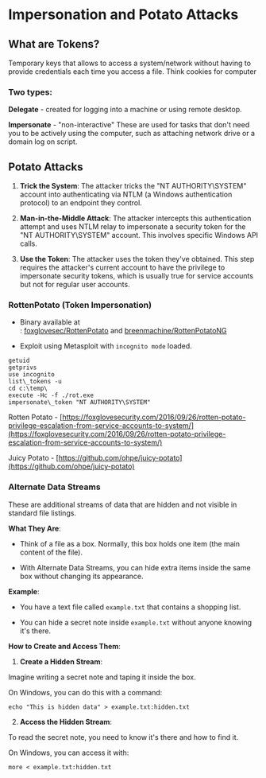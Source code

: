 
# Impersonation and Potato Attacks

## What are Tokens?

Temporary keys that allows to access a system/network without having to provide credentials each time you access a file. Think cookies for computer
### Two types:

**Delegate** - created for logging into a machine or using remote desktop.

**Impersonate** - "non-interactive" These are used for tasks that don't need you to be actively using the computer, such as attaching network drive or a domain log on script.

## Potato Attacks


1. **Trick the System**: The attacker tricks the "NT AUTHORITY\SYSTEM" account into authenticating via NTLM (a Windows authentication protocol) to an endpoint they control.
    
2. **Man-in-the-Middle Attack**: The attacker intercepts this authentication attempt and uses NTLM relay to impersonate a security token for the "NT AUTHORITY\SYSTEM" account. This involves specific Windows API calls.
    
3. **Use the Token**: The attacker uses the token they've obtained. This step requires the attacker's current account to have the privilege to impersonate security tokens, which is usually true for service accounts but not for regular user accounts.

### RottenPotato (Token Impersonation)

- Binary available at : [foxglovesec/RottenPotato](https://github.com/foxglovesec/RottenPotato) and [breenmachine/RottenPotatoNG](https://github.com/breenmachine/RottenPotatoNG)

- Exploit using Metasploit with `incognito mode` loaded.

```
getuid
getprivs
use incognito
list\_tokens -u
cd c:\temp\
execute -Hc -f ./rot.exe
impersonate\_token "NT AUTHORITY\SYSTEM"
```

Rotten Potato - [https://foxglovesecurity.com/2016/09/26/rotten-potato-privilege-escalation-from-service-accounts-to-system/](https://foxglovesecurity.com/2016/09/26/rotten-potato-privilege-escalation-from-service-accounts-to-system/)

Juicy Potato - [https://github.com/ohpe/juicy-potato](https://github.com/ohpe/juicy-potato)

### Alternate Data Streams

These are additional streams of data that are hidden and not visible in standard file listings.

**What They Are**:

- Think of a file as a box. Normally, this box holds one item (the main content of the file).

- With Alternate Data Streams, you can hide extra items inside the same box without changing its appearance.

**Example**:

- You have a text file called `example.txt` that contains a shopping list.

- You can hide a secret note inside `example.txt` without anyone knowing it's there.

**How to Create and Access Them**:

1. **Create a Hidden Stream**:

 Imagine writing a secret note and taping it inside the box.

 On Windows, you can do this with a command:

```
echo "This is hidden data" > example.txt:hidden.txt
```

2. **Access the Hidden Stream**:

To read the secret note, you need to know it's there and how to find it.

On Windows, you can access it with:

```
more < example.txt:hidden.txt
```

